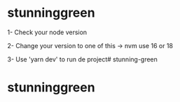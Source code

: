 
# stunninggreen

1- Check your node version

2- Change your version to one of this -> nvm use 16 or 18

3- Use 'yarn dev' to run de project# stunning-green
# stunninggreen

